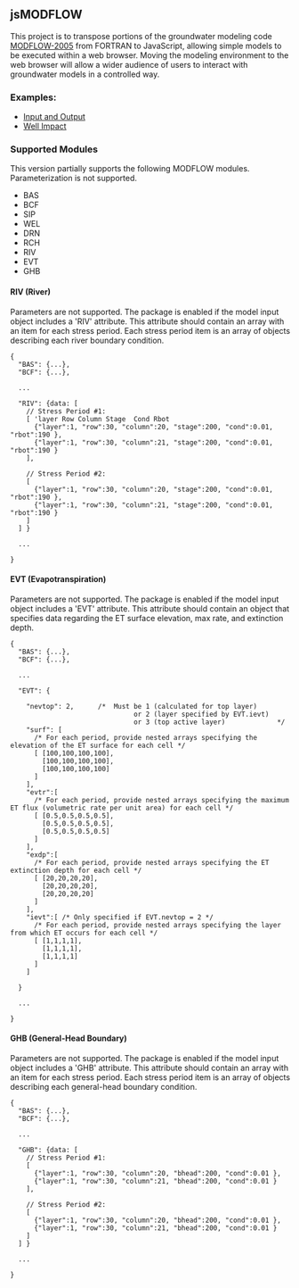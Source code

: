 ## jsMODFLOW

This project is to transpose portions of the groundwater modeling code [MODFLOW-2005](http://water.usgs.gov/ogw/modflow/MODFLOW.html) from FORTRAN to JavaScript, allowing simple models to be executed within a web browser. Moving the modeling environment to the web browser will allow a wider audience of users to interact with groundwater models in a controlled way. 

### Examples:
- [Input and Output](https://davidjjones.github.io/jsMODFLOW/samples/01_InputOutput.htm)
- [Well Impact](https://davidjjones.github.io/jsMODFLOW/samples/02_WellImpact.htm)

### Supported Modules
This version partially supports the following MODFLOW modules. Parameterization is not supported.

- BAS
- BCF
- SIP
- WEL
- DRN
- RCH 
- RIV
- EVT
- GHB 





#### RIV (River)
Parameters are not supported. The package is enabled if the model input object includes a 'RIV' attribute. This attribute should contain an array with an item for each stress period. Each stress period item is an array of objects describing each river boundary condition.

```
{
  "BAS": {...},
  "BCF": {...},
  
  ...
  
  "RIV": {data: [
    // Stress Period #1:
    [ 'layer Row Column Stage  Cond Rbot
      {"layer":1, "row":30, "column":20, "stage":200, "cond":0.01, "rbot":190 }, 
      {"layer":1, "row":30, "column":21, "stage":200, "cond":0.01, "rbot":190 }
    ], 
    
    // Stress Period #2:
    [
      {"layer":1, "row":30, "column":20, "stage":200, "cond":0.01, "rbot":190 }, 
      {"layer":1, "row":30, "column":21, "stage":200, "cond":0.01, "rbot":190 }
    ]
  ] }

  ... 
  
}

```


#### EVT (Evapotranspiration)
Parameters are not supported. The package is enabled if the model input object includes a 'EVT' attribute. This attribute should contain an object that specifies data regarding the ET surface elevation, max rate, and extinction depth.

```
{
  "BAS": {...},
  "BCF": {...},
  
  ...
  
  "EVT": {
  
    "nevtop": 2,      /*  Must be 1 (calculated for top layer) 
                               or 2 (layer specified by EVT.ievt) 
                               or 3 (top active layer)             */
    "surf": [ 
      /* For each period, provide nested arrays specifying the elevation of the ET surface for each cell */
      [ [100,100,100,100],
        [100,100,100,100],
        [100,100,100,100]
      ]
    ],
    "evtr":[
      /* For each period, provide nested arrays specifying the maximum ET flux (volumetric rate per unit area) for each cell */
      [ [0.5,0.5,0.5,0.5],
        [0.5,0.5,0.5,0.5],
        [0.5,0.5,0.5,0.5]
      ]
    ],
    "exdp":[
      /* For each period, provide nested arrays specifying the ET extinction depth for each cell */
      [ [20,20,20,20],
        [20,20,20,20],
        [20,20,20,20]
      ]
    ],
    "ievt":[ /* Only specified if EVT.nevtop = 2 */
      /* For each period, provide nested arrays specifying the layer from which ET occurs for each cell */
      [ [1,1,1,1],
        [1,1,1,1],
        [1,1,1,1]
      ]
    ]
  
  }

  ... 
  
}

```


#### GHB (General-Head Boundary)
Parameters are not supported. The package is enabled if the model input object includes a 'GHB' attribute. This attribute should contain an array with an item for each stress period. Each stress period item is an array of objects describing each general-head boundary condition.

```
{
  "BAS": {...},
  "BCF": {...},
  
  ...
  
  "GHB": {data: [
    // Stress Period #1:
    [
      {"layer":1, "row":30, "column":20, "bhead":200, "cond":0.01 }, 
      {"layer":1, "row":30, "column":21, "bhead":200, "cond":0.01 }
    ], 
    
    // Stress Period #2:
    [
      {"layer":1, "row":30, "column":20, "bhead":200, "cond":0.01 }, 
      {"layer":1, "row":30, "column":21, "bhead":200, "cond":0.01 }
    ]
  ] }

  ... 
  
}

```


